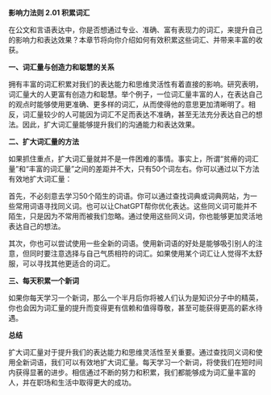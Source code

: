 **影响力法则 2.01 积累词汇** 

在公文和言语表达中，你是否想通过专业、准确、富有表现力的词汇，来提升自己的影响力和表达效果？本章节将向你介绍如何有效积累这些词汇、并带来丰富的收获。

**一、词汇量与创造力和聪慧的关系**

拥有丰富的词汇积累对我们的表达能力和思维灵活性有着直接的影响。研究表明，词汇量大的人更富有创造力和聪慧。举个例子，一位词汇量丰富的人，在表达自己的观点时能够使用更准确、更多样的词汇，从而使得他的意思更加清晰明了。相反，词汇量较少的人可能因为词汇不足而表达不准确，甚至无法充分表达自己的想法。因此，扩大词汇量能够提升我们的沟通能力和表达效果。

**二、扩大词汇量的方法** 

如果抓住重点，扩大词汇量就并不是一件困难的事情。事实上，所谓“贫瘠的词汇量”和“丰富的词汇量”之间的差距并不大，只有50个词左右。你可以通过以下方法有效地扩大词汇量：

首先，不必刻意去学习50个陌生的词语。你可以通过查找词典或词典网站，为一些常用词语寻找同义词。也可以让ChatGPT帮你优化表达。这些同义词可能并不陌生，只是因为不常用而被我们忽略。通过使用这些同义词，你也能够更加灵活地表达自己的想法。

其次，你也可以尝试使用一些全新的词语。使用新词语的好处是能够吸引别人的注意，但同时要注意选择与自己气质相符的词汇。如果使用某个词汇让人觉得不太舒服，可以寻找其他更适合的词汇。

**三、每天积累一个新词** 

如果你每天学习一个新词，那么一个半月后你将被人们认为是知识分子中的精英，你也会因为词汇量的提升而变得更有信赖和值得尊敬，甚至可能获得更高的薪水待遇。

**总结**

扩大词汇量对于提升我们的表达能力和思维灵活性至关重要。通过查找同义词和使用全新词语，我们可以有效地扩大词汇量。每天学习一个新词，将使我们在短时间内获得显著的进步。相信通过不断的努力和积累，我们都能够成为词汇量丰富的人，并在职场和生活中取得更大的成功。